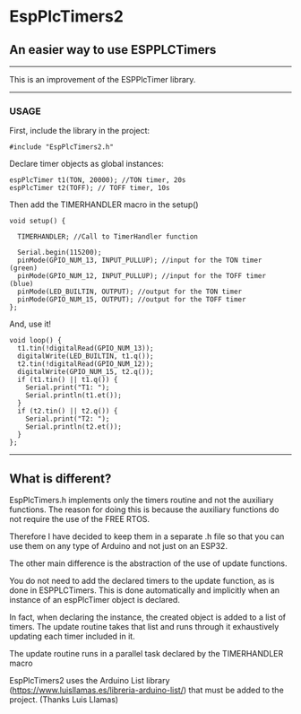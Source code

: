 # EspPlcTimers2
## An easier way to use ESPPLCTimers

---
This is an improvement of the ESPPlcTimer library.

---
### USAGE

First, include the library in the project:

    #include "EspPlcTimers2.h"

Declare timer objects as global instances:

    espPlcTimer t1(TON, 20000); //TON timer, 20s
    espPlcTimer t2(TOFF); // TOFF timer, 10s

   
Then add the TIMERHANDLER macro in the setup()

    void setup() {
    
      TIMERHANDLER; //Call to TimerHandler function
    
      Serial.begin(115200);
      pinMode(GPIO_NUM_13, INPUT_PULLUP); //input for the TON timer (green)
      pinMode(GPIO_NUM_12, INPUT_PULLUP); //input for the TOFF timer (blue)
      pinMode(LED_BUILTIN, OUTPUT); //output for the TON timer
      pinMode(GPIO_NUM_15, OUTPUT); //output for the TOFF timer
    };

And, use it!

    void loop() {
      t1.tin(!digitalRead(GPIO_NUM_13));
      digitalWrite(LED_BUILTIN, t1.q());
      t2.tin(!digitalRead(GPIO_NUM_12));
      digitalWrite(GPIO_NUM_15, t2.q());
      if (t1.tin() || t1.q()) {
        Serial.print("T1: ");
        Serial.println(t1.et());
      }
      if (t2.tin() || t2.q()) {
        Serial.print("T2: ");
        Serial.println(t2.et());
      }
    };

---
## What is different?

EspPlcTimers.h implements only the timers routine and not the auxiliary functions.
The reason for doing this is because the auxiliary functions do not require the use of the FREE RTOS.

Therefore I have decided to keep them in a separate .h file so that you can use them on any type of Arduino and not just on an ESP32.

The other main difference is the abstraction of the use of update functions.

You do not need to add the declared timers to the update function, as is done in ESPPLCTimers.
This is done automatically and implicitly when an instance of an espPlcTimer object is declared.

In fact, when declaring the instance, the created object is added to a list of timers. The update routine takes that list and runs through it exhaustively updating each timer included in it.

The update routine runs in a parallel task declared by the TIMERHANDLER macro

EspPlcTimers2 uses the Arduino List library (https://www.luisllamas.es/libreria-arduino-list/) that must be added to the project. (Thanks Luis Llamas)


